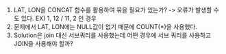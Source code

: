 1. LAT, LON을 CONCAT 함수를 활용하여 묶을 필요가 있는가? -> 오류가 발생할 수 도 있다. EX) 1, 12  / 11, 2 인 경우
2. 문제에서 LAT, LON에는 NULL값이 없기 때문에 COUNT(*)을 사용했다.
3. Solution은 join 대신 서브쿼리를 사용했는데 어떤 경우에 서브 쿼리를 사용하고 JOIN을 사용해야 할까?